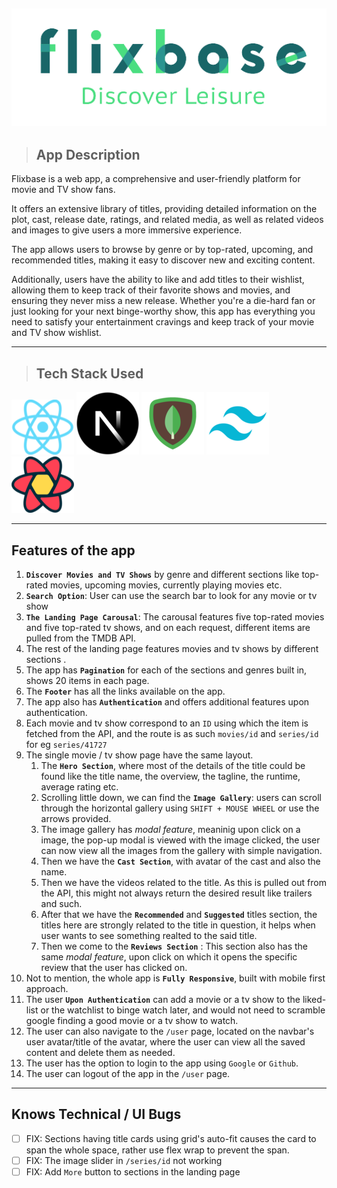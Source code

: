 ![Brand Logo](public/logo/logo_full.png)
---
> ## App Description
Flixbase is a web app, a comprehensive and user-friendly platform for movie and TV show fans. 
 
It offers an extensive library of titles, providing detailed information on the plot, cast, release date, ratings, and related media, as well as related videos and images to give users a more immersive experience. 

The app allows users to browse by genre or by top-rated, upcoming, and recommended titles, making it easy to discover new and exciting content. 

Additionally, users have the ability to like and add titles to their wishlist, allowing them to keep track of their favorite shows and movies, and ensuring they never miss a new release. Whether you're a die-hard fan or just looking for your next binge-worthy show, this app has everything you need to satisfy your entertainment cravings and keep track of your movie and TV show wishlist.
___

> ## Tech Stack Used

<img src="public/readme/react.png" alt="ReactJS" title="ReactJS" height="88" width="100"/>
<img src="public/readme/next.png" alt="NextJS" title="NextJS" height="100" width="100"/>
<img src="public/readme/mongo.png" alt="MongoDB" title="MongoDB" height="100" width="100"/>
<img src="public/readme/tailwind.png" alt="Tailwind CSS" title="Tailwind CSS" height="100" width="100"/>
<img src="public/readme/react-query.png" alt="React-Query" title="React-Query" height="90" width="100"/>

___

## Features of the app
1. **` Discover Movies and TV Shows `** by genre and different sections like top-rated movies, upcoming movies, currently playing movies etc.
2. **` Search Option `**: User can use the search bar to look for any movie or tv show
3. **` The Landing Page Carousal `**: The carousal features five top-rated movies and five top-rated tv shows, and on each request, different items are pulled from the TMDB API.
4. The rest of the landing page features movies and tv shows by different sections .
5. The app has **` Pagination `** for each of the sections and genres built in, shows 20 items in each page.
6. The **` Footer `** has all the links available on the app.
7. The app also has **` Authentication `** and offers additional features upon authentication.
8. Each movie and tv show correspond to an `ID` using which the item is fetched from the API, and the route is as such `movies/id` and `series/id` for eg `series/41727`
9. The single movie / tv show page have the same layout.
   1.  The **`Hero Section`**, where most of the details of the title could be found like the title name, the overview, the tagline, the runtime, average rating etc.
   2.  Scrolling little down, we can find the **` Image Gallery `**: users can scroll through the horizontal gallery using `SHIFT + MOUSE WHEEL` or use the arrows provided.
   3.  The image gallery has *modal feature*, meaninig upon click on a image, the pop-up modal is viewed with the image clicked, the user can now view all the images from the gallery with simple navigation.
   4.  Then we have the **` Cast Section `**, with avatar of the cast and also the name.
   5.  Then we have the videos related to the title. As this is pulled out from the API, this might not always return the desired result like trailers and such.
   6.  After that we have the **` Recommended `** and **` Suggested `** titles section, the titles here are strongly related to the title in question, it helps when user wants to see something realted to the said title.
   7.  Then we come to the **` Reviews Section `** : This section also has the same *modal feature*, upon click on which it opens the specific review that the user has clicked on.
10. Not to mention, the whole app is **` Fully Responsive `**, built with mobile first approach.
11. The user **` Upon Authentication `** can add a movie or a tv show to the liked-list or the watchlist to binge watch later, and would not need to scramble google finding a good movie or a tv show to watch.
12. The user can also navigate to the `/user` page, located on the navbar's user avatar/title of the avatar, where the user can view all the saved content and delete them as needed.
13. The user has the option to login to the app using `Google` or `Github`.
14. The user can logout of the app in the `/user` page.
___

## Knows Technical / UI Bugs
- [ ] FIX: Sections having title cards using grid's auto-fit causes the card to span the whole space, rather use flex wrap to prevent the span.
- [ ] FIX: The image slider in `/series/id` not working
- [ ] FIX: Add `More` button to sections in the landing page
